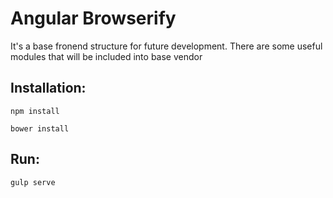 # Angular Browserify
It's a base fronend structure for future development.
There are some useful modules that will be included into base vendor


Installation:
-------------

    npm install

    bower install

Run:
-----

    gulp serve

